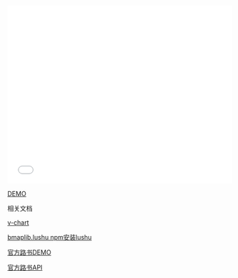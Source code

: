 <iframe height='400' scrolling='no' title='vue画路书' src='//codepen.io/imguoc/embed/vQrWXv/?height=400&theme-id=0&default-tab=result' frameborder='no' allowtransparency='true' allowfullscreen='true' style='width: 100%;'>See the Pen <a href='https://codepen.io/imguoc/pen/vQrWXv/'>vue画路书</a> by IMGUOC (<a href='https://codepen.io/imguoc'>@imguoc</a>) on <a href='https://codepen.io'>CodePen</a>.
</iframe>


<a href="https://codepen.io/imguoc/pen/vQrWXv?editors=1010" target="_blank">DEMO</a>

相关文档 

<a href="https://v-charts.js.org/#/bmap" target="_blank">v-chart</a>

<a href="https://www.npmjs.com/package/bmaplib.lushu" target="_blank">bmaplib.lushu npm安装lushu</a>

<a href="http://api.map.baidu.com/library/LuShu/1.2/examples/LuShu.html" target="_blank">官方路书DEMO</a>   

<a href="http://api.map.baidu.com/library/LuShu/1.2/docs/help.html" target="_blank">官方路书API</a> 